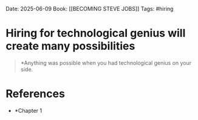 Date: 2025-06-09
Book: [[BECOMING STEVE JOBS]]
Tags: #hiring 

# Hiring for technological genius will create many possibilities

>*Anything was possible when you had technological genius on your side.

# References 
- *Chapter 1 